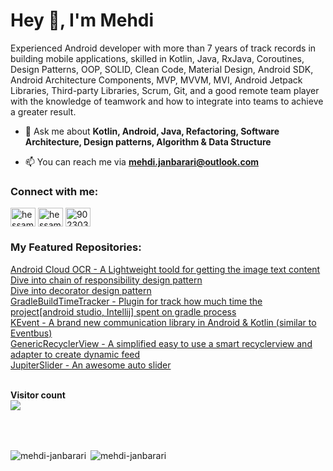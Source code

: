 <h1 align="left">Hey 👋, I'm Mehdi</h1>
<p align="left">Experienced Android developer with more than 7 years of track records in building mobile applications, skilled in Kotlin, Java, RxJava, Coroutines, Design Patterns, OOP, SOLID, Clean Code, Material Design, Android SDK, Android Architecture Components, MVP, MVVM, MVI, Android Jetpack Libraries, Third-party Libraries, Scrum, Git, and a good remote team player with the knowledge of teamwork and how to integrate into teams to achieve a greater result.</p>
  

- 💬 Ask me about **Kotlin, Android, Java, Refactoring, Software Architecture, Design patterns, Algorithm & Data Structure**

- 📫 You can reach me via **mehdi.janbarari@outlook.com**

<h3 align="left">Connect with me:</h3>
<p align="left">
<a href="https://twitter.com/mehdijanbarari" target="blank"><img align="center" src="https://cdn.jsdelivr.net/npm/simple-icons@3.0.1/icons/twitter.svg" alt="hessamcodes" height="30" width="40" /></a>
<a href="https://linkedin.com/in/mehdijanbarari" target="blank"><img align="center" src="https://cdn.jsdelivr.net/npm/simple-icons@3.0.1/icons/linkedin.svg" alt="hessam-emami" height="30" width="40" /></a>
<a href="https://stackoverflow.com/users/8607069" target="blank"><img align="center" src="https://cdn.jsdelivr.net/npm/simple-icons@3.0.1/icons/stackoverflow.svg" alt="9023032" height="30" width="40" /></a>
</p>

<h3 align="left">My Featured Repositories:</h3>
<a href="https://github.com/janbarari/android-cloud-ocr" target="_blank">Android Cloud OCR - A Lightweight toold for getting the image text content</a>
<br/>
<a href="https://github.com/janbarari/ChainOfResponsibilityPattern" target="_blank">Dive into chain of responsibility design pattern</a>
<br/>
<a href="https://github.com/janbarari/DecoratorPattern" target="_blank">Dive into decorator design pattern</a>
<br/>
<a href="https://github.com/janbarari/GradleBuildTimeTracker" target="_blank">GradleBuildTimeTracker - Plugin for track how much time the project[android studio, Intellij] spent on gradle process</a>
<br/>
<a href="https://github.com/janbarari/KEvent" target="_blank">KEvent - A brand new communication library in Android & Kotlin (similar to Eventbus)</a>
<br/>
<a href="https://github.com/janbarari/GenericRecyclerView">GenericRecyclerView - A simplified easy to use a smart recyclerview and adapter to create dynamic feed</a>
<br/>
<a href="https://github.com/janbarari/JupiterSlider">JupiterSlider - An awesome auto slider</a>
<br/>

<br/>
<p><strong>Visitor count</strong><br/>
<img src="https://profile-counter.glitch.me/janbarari/count.svg" />
</p>

<p><img style="margin-top: 50px;" align="left" src="https://github-readme-stats.vercel.app/api/top-langs?username=janbarari&show_icons=true&locale=en&layout=compact" alt="mehdi-janbarari" /></p>
<p>&nbsp;<img style="margin-top: 50px;" align="center" src="https://github-readme-stats.vercel.app/api?username=janbarari&show_icons=true&locale=en" alt="mehdi-janbarari" /></p>
